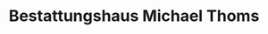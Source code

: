 ---
title: "Bestattungshaus Michael Thoms"
url: /muehlhausen/bestattungshaus-michael-thoms/
shop: Bestattungen
---